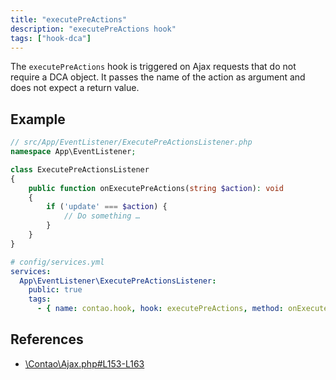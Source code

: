 ```yaml
---
title: "executePreActions"
description: "executePreActions hook"
tags: ["hook-dca"]
---
```


The `executePreActions` hook is triggered on Ajax requests that do not require 
a DCA object. It passes the name of the action as argument and does not expect 
a return value.

## Example

```php
// src/App/EventListener/ExecutePreActionsListener.php
namespace App\EventListener;

class ExecutePreActionsListener
{
    public function onExecutePreActions(string $action): void
    {
        if ('update' === $action) {
            // Do something …
        }
    }
}
```

```yml
# config/services.yml
services:
  App\EventListener\ExecutePreActionsListener:
    public: true
    tags:
      - { name: contao.hook, hook: executePreActions, method: onExecutePreActions }
```

## References

* [\Contao\Ajax.php#L153-L163](https://github.com/contao/contao/blob/4.7.6/core-bundle/src/Resources/contao/classes/Ajax.php#L153-L163)
